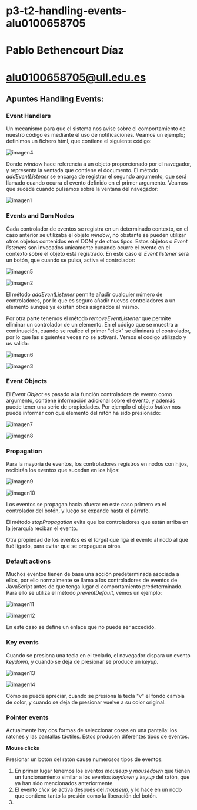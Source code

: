 # p3-t2-handling-events-alu0100658705
# Pablo Bethencourt Díaz
# alu0100658705@ull.edu.es

## Apuntes Handling Events:

### Event Handlers

Un mecanismo para que el sistema nos avise sobre el comportamiento de nuestro código es mediante el uso de notificaciones. Veamos un ejemplo; definimos un fichero html, que contiene el siguiente código:

![imagen4](images/cap04.png)

Donde *window* hace referencia a un objeto proporcionado por el navegador, y representa la ventada que contiene el documento. El método *addEventListener* se encarga de registrar el segundo argumento, que será llamado cuando ocurra el evento definido en el primer argumento. Veamos que sucede cuando pulsamos sobre la ventana del navegador:

![imagen1](images/cap01.png)

### Events and Dom Nodes

Cada controlador de eventos se registra en un determinado contexto, en el caso anterior se utilizaba el objeto *window*, no obstante se pueden utilizar otros objetos contenidos en el DOM y de otros tipos. Estos objetos o *Event listeners* son invocados unicamente cueando ocurre el evento en el contexto sobre el objeto está registrado. En este caso el *Event listener* será un botón, que cuando se pulsa, activa el controlador:

![imagen5](images/cap05.png)

![imagen2](images/cap02.png)

El método *addEventListener* permite añadir cualquier número de controladores, por lo que es seguro añadir nuevos controladores a un elemento aunque ya existan otros asignados al mismo.

Por otra parte tenemos el método *removeEventListener* que permite eliminar un controlador de un elemento. En el código que se muestra a continuación, cuando se realice el primer "click" se eliminará el controlador, por lo que las siguientes veces no se activará. Vemos el código utilizado y us salida:

![imagen6](images/cap06.png)

![imagen3](images/cap03.png)

### Event Objects

El *Event Object* es pasado a la función controladora de evento como argumento, contiene información adicional sobre el evento, y además puede tener una serie de propiedades. Por ejemplo el objeto *button* nos puede informar con que elemento del ratón ha sido presionado:

![imagen7](images/cap07.png)

![imagen8](images/cap08.png)

### Propagation

Para la mayoría de eventos, los controladores registros en nodos con hijos, recibirán los eventos que sucedan en los hijos:

![imagen9](images/cap09.png)

![imagen10](images/cap10.png)

Los eventos se propagan hacia afuera: en este caso primero va el controlador del botón, y luego se expande hasta el párrafo.

El método *stopPropagation* evita que los controladores que están arriba en la jerarquía reciban el evento.

Otra propiedad de los eventos es el *target* que liga el evento al nodo al que fué ligado, para evitar que se propague a otros.

### Default actions

Muchos eventos tienen de base una acción predeterminada asociada a ellos, por ello normalmente se llama a los controladores de eventos de JavaScript antes de que tenga lugar el comportamiento predeterminado. Para ello se utiliza el método *preventDefault*, vemos un ejemplo:

![imagen11](images/cap11.png)

![imagen12](images/cap12.png)

En este caso se define un enlace que no puede ser accedido.

### Key events

Cuando se presiona una tecla en el teclado, el navegador dispara un evento *keydown*, y cuando se deja de presionar se produce un *keyup*. 

![imagen13](images/cap13.png)

![imagen14](images/cap14.png)

Como se puede apreciar, cuando se presiona la tecla "v" el fondo cambia de color, y cuando se deja de presionar vuelve a su color original.

### Pointer events

Actualmente hay dos formas de seleccionar cosas en una pantalla: los ratones y las pantallas táctiles. Estos producen diferentes tipos de eventos.

**Mouse clicks**

Presionar un botón del ratón cause numerosos tipos de eventos:
1. En primer lugar tenemos los eventos *mouseup* y *mousedown* que tienen un funcionamiento similar a los eventos *keydown* y *keyup* del ratón, que ya han sido mencionados anteriormente.
2. El evento *click* se activa después del *mouseup*, y lo hace en un nodo que contiene tanto la presión como la liberación del botón.
3. 